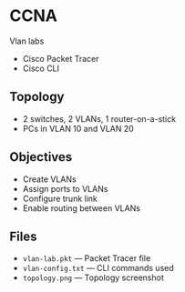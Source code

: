 # CCNA
Vlan labs
- Cisco Packet Tracer
- Cisco CLI

## Topology
- 2 switches, 2 VLANs, 1 router-on-a-stick
- PCs in VLAN 10 and VLAN 20

## Objectives
- Create VLANs
- Assign ports to VLANs
- Configure trunk link
- Enable routing between VLANs

## Files
- `vlan-lab.pkt` — Packet Tracer file
- `vlan-config.txt` — CLI commands used
- `topology.png` — Topology screenshot
